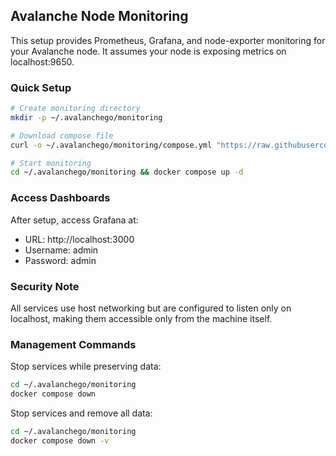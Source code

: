 ## Avalanche Node Monitoring

This setup provides Prometheus, Grafana, and node-exporter monitoring for your
Avalanche node. It assumes your node is exposing metrics on localhost:9650.

### Quick Setup

```bash
# Create monitoring directory
mkdir -p ~/.avalanchego/monitoring

# Download compose file
curl -o ~/.avalanchego/monitoring/compose.yml "https://raw.githubusercontent.com/containerman17/avalanche-monitoring/main/docker-compose.yml"

# Start monitoring
cd ~/.avalanchego/monitoring && docker compose up -d
```

### Access Dashboards

After setup, access Grafana at:

- URL: http://localhost:3000
- Username: admin
- Password: admin

### Security Note

All services use host networking but are configured to listen only on localhost,
making them accessible only from the machine itself.

### Management Commands

Stop services while preserving data:

```bash
cd ~/.avalanchego/monitoring
docker compose down
```

Stop services and remove all data:

```bash
cd ~/.avalanchego/monitoring
docker compose down -v
```
